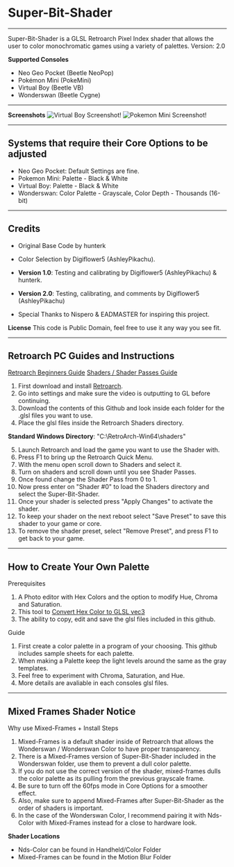 # Super-Bit-Shader
-----------------------------------------------------------------------------------------------------------------------
Super-Bit-Shader is a GLSL Retroarch Pixel Index shader that allows the user to color monochromatic games using a variety of palettes.
Version: 2.0

**Supported Consoles**
* Neo Geo Pocket (Beetle NeoPop)
* Pokémon Mini (PokeMini)
* Virtual Boy (Beetle VB)
* Wonderswan (Beetle Cygne)

-----------------------------------------------------------------------------------------------------------------------
**Screenshots**
![Virtual Boy Screenshot!](https://i.imgur.com/fiUjUke.png)
![Pokemon Mini Screenshot!](https://i.imgur.com/qhzJsD8.png)

-----------------------------------------------------------------------------------------------------------------------
**Systems that require their Core Options to be adjusted**
-----------------------------------------------------------------------------------------------------------------------
* Neo Geo Pocket: Default Settings are fine.
* Pokemon Mini: Palette - Black & White
* Virtual Boy: Palette - Black & White
* Wonderswan: Color Palette - Grayscale, Color Depth - Thousands (16-bit)

-----------------------------------------------------------------------------------------------------------------------
**Credits**
-----------------------------------------------------------------------------------------------------------------------
* Original Base Code by hunterk
* Color Selection by Digiflower5 (AshleyPikachu).

* **Version 1.0**: Testing and calibrating by Digiflower5 (AshleyPikachu) & hunterk.
* **Version 2.0**: Testing, calibrating, and comments by Digiflower5 (AshleyPikachu)

* Special Thanks to Nispero & EADMASTER for inspiring this project.

**License**
This code is Public Domain, feel free to use it any way you see fit.

-----------------------------------------------------------------------------------------------------------------------
**Retroarch PC Guides and Instructions**
-----------------------------------------------------------------------------------------------------------------------
[Retroarch Beginners Guide](https://www.youtube.com/watch?v=YyZ6IrmsNgY)
[Shaders / Shader Passes Guide](https://www.youtube.com/watch?v=YyZ6IrmsNgY) 

1. First download and install [Retroarch](https://www.retroarch.com/).
2. Go into settings and make sure the video is outputting to GL before continuing.
3. Download the contents of this Github and look inside each folder for the .glsl files you want to use.
4. Place the glsl files inside the Retroarch Shaders directory.

**Standard Windows Directory**: "C:\RetroArch-Win64\shaders"

5. Launch Retroarch and load the game you want to use the Shader with.
6. Press F1 to bring up the Retroarch Quick Menu.
7. With the menu open scroll down to Shaders and select it.
8. Turn on shaders and scroll down until you see Shader Passes. 
9. Once found change the Shader Pass from 0 to 1.
10. Now press enter on "Shader #0" to load the Shaders directory and select the Super-Bit-Shader.
11. Once your shader is selected press "Apply Changes" to activate the shader.
12. To keep your shader on the next reboot select "Save Preset" to save this shader to your game or core.
13. To remove the shader preset, select "Remove Preset", and press F1 to get back to your game.

-----------------------------------------------------------------------------------------------------------------------
**How to Create Your Own Palette**
-----------------------------------------------------------------------------------------------------------------------
Prerequisites
1. A Photo editor with Hex Colors and the option to modify Hue, Chroma and Saturation.
2. This tool to [Convert Hex Color to GLSL vec3](https://airtightinteractive.com/util/hex-to-glsl/)
3. The ability to copy, edit and save the glsl files included in this github.

Guide
1. First create a color palette in a program of your choosing. This github includes sample sheets for each palette.
2. When making a Palette keep the light levels around the same as the gray templates.
3. Feel free to experiment with Chroma, Saturation, and Hue.
4. More details are avaliable in each consoles glsl files.

-----------------------------------------------------------------------------------------------------------------------
**Mixed Frames Shader Notice**
-----------------------------------------------------------------------------------------------------------------------
Why use Mixed-Frames + Install Steps
1. Mixed-Frames is a default shader inside of Retroarch that allows the Wonderswan / Wonderswan Color to have proper transparency.
2. There is a Mixed-Frames version of Super-Bit-Shader included in the Wonderswan folder, use them to prevent a dull color palette.
3. If you do not use the correct version of the shader, mixed-frames dulls the color palette as its pulling from the previous grayscale frame.
4. Be sure to turn off the 60fps mode in Core Options for a smoother effect.
5. Also, make sure to append Mixed-Frames after Super-Bit-Shader as the order of shaders is important.
6. In the case of the Wonderswan Color, I recommend pairing it with Nds-Color with Mixed-Frames instead for a close to hardware look.

**Shader Locations**
   * Nds-Color can be found in Handheld/Color Folder
   * Mixed-Frames can be found in the Motion Blur Folder
